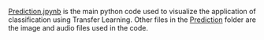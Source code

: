 [Prediction.jpynb](Project/Prediction/Prediction.ipynb) is the main python code used to visualize the application of classification using Transfer Learning.
Other files in the [Prediction](https://github.com/mananpatel126/ENEL-645-Group-13/tree/35663c091394fd54e1a9f6158ad081f26f3f63fd/Project/Prediction) folder are the image and audio files used in the code.
